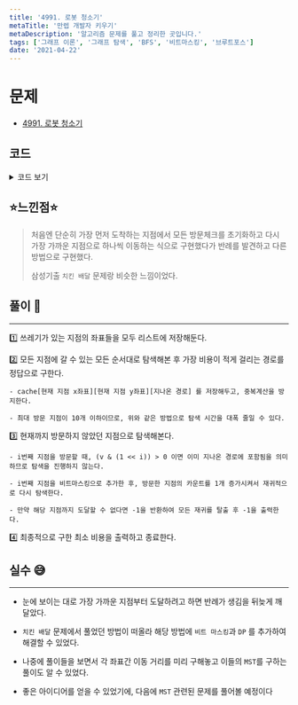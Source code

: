 ```yaml
---
title: '4991. 로봇 청소기'
metaTitle: '만렙 개발자 키우기'
metaDescription: '알고리즘 문제를 풀고 정리한 곳입니다.'
tags: ['그래프 이론', '그래프 탐색', 'BFS', '비트마스킹', '브루트포스']
date: '2021-04-22'
---
```


# 문제
- [4991. 로봇 청소기](https://www.acmicpc.net/problem/4991)

## 코드

<details><summary> 코드 보기 </summary>

``` java
import java.awt.Point;
import java.io.BufferedReader;
import java.io.IOException;
import java.io.InputStreamReader;
import java.util.ArrayList;
import java.util.Arrays;
import java.util.LinkedList;
import java.util.List;
import java.util.Queue;

public class Q4991 {
    static int w, h, x, y, messy;
    static int dx[] = {-1, 0, 1, 0}, dy[] = {0, 1, 0, -1};
    static int cache[][][];
    static char board[][];
    static boolean visited[][];
    static List<Point> dest;
    public static void main(String[] args) throws IOException {
        BufferedReader br = new BufferedReader(new InputStreamReader(System.in));
        while(true) {
            init(br);
            if(w == 0 && h == 0) break;
            System.out.println(solution(x, y, 0, 0));
        }
    }

    private static int solution(int sx, int sy, int v, int cnt) {
        if(cnt == messy) return 0;

        if(cache[sx][sy][v] != -1)
            return cache[sx][sy][v];

        int ret = 987654321;
        cache[sx][sy][v] = ret;

        for (int i = 0; i < messy; i++) {
            if(((1 << i) & v ) > 0)
                continue;

            Point p = dest.get(i);
            int cost = bfs(sx, sy, p.x, p.y);
            int next = solution(p.x, p.y, v | (1 << i), cnt + 1);
            
            /* 해당 지점에 도달할 수 없는 경우 모든 재귀 탈출 */
            if(cost == -1 || next == -1)
                return -1;
            ret = Math.min(ret, cost + next);
        }
        
        /* 쓰레기가 놓인 지점이 존재하지만, 탐색을 진행할 수 없는 경우 = 예외 상황 */
        if(ret == 987654321) return -1;
        return cache[sx][sy][v] = ret;
    }

    private static int bfs(int sx, int sy, int ex, int ey) {
        int count = 0;

        Queue<Point> q = new LinkedList<>();
        q.add(new Point(sx, sy));

        visited = new boolean[h][w];
        visited[sx][sy] = true;
        board[sx][sy] = '.';

        while (!q.isEmpty()) {
            int size = q.size();

            /* 이동한 횟수 증가 */
            count += 1;
            
            for (int i = 0; i < size; i++) {
                Point here = q.poll();

                /* 4가지 방향으로 탐색 시도 */
                for (int d = 0; d < 4; d++) {
                    int nx = here.x + dx[d], ny = here.y + dy[d];
                    if(!isBorder(nx, ny) || visited[nx][ny] || board[nx][ny] == 'x')
                        continue;

                    /* 목적지 도착 */
                    if(nx == ex && ny == ey){
                        x = nx;
                        y = ny;
                        board[nx][ny] = '.';
                        return count;
                    }

                    visited[nx][ny] = true;
                    q.add(new Point(nx, ny));
                }   
            }
        }
        
        /* 목적지에 도달할 수 없는 경우 */
        return -1;
    }

    private static boolean isBorder(int x, int y) {
        return (x >= 0 && x < h && y >= 0 && y < w);
    }

    private static void init(BufferedReader br) throws IOException {
        String[] input = br.readLine().split(" ");
        h = stoi(input[1]);
        w = stoi(input[0]);
        board = new char[h][w];
        cache = new int[h][w][1<<11];
        messy = 0;
        dest = new ArrayList<>();
        for (int i = 0; i < h; i++) {
            board[i] = br.readLine().toCharArray();
            for(int j = 0; j < w; ++j){
                Arrays.fill(cache[i][j], -1);

                if(board[i][j] == '*') {
                    messy += 1;
                    dest.add(new Point(i, j));
                }
                else if(board[i][j] == 'o'){
                    x = i;
                    y = j;
                }
            }
        }
    }

    private static int stoi(String str) {
        return Integer.parseInt(str);
    }
}

/*

5 5
....*
.*.*.
..o..
..*..
.....
8

6 5
.....*
.*..*.
...o..
.*....
......
10

 */
```
</details>

## ⭐️느낀점⭐️
> 처음엔 단순히 가장 먼저 도착하는 지점에서 모든 방문체크를 초기화하고 다시 가장 가까운 지점으로 하나씩 이동하는 식으로 구현했다가 반례를 발견하고 다른 방법으로 구현했다.
> 
> 삼성기출 `치킨 배달` 문제랑 비슷한 느낌이었다.

## 풀이 📣
<hr/>

1️⃣ 쓰레기가 있는 지점의 좌표들을 모두 리스트에 저장해둔다.


2️⃣ 모든 지점에 갈 수 있는 모든 순서대로 탐색해본 후 가장 비용이 적게 걸리는 경로를 정답으로 구한다.

    - cache[현재 지점 x좌표][현재 지점 y좌표][지나온 경로] 를 저장해두고, 중복계산을 방지한다. 

    - 최대 방문 지점이 10개 이하이므로, 위와 같은 방법으로 탐색 시간을 대폭 줄일 수 있다.


3️⃣ 현재까지 방문하지 않았던 지점으로 탐색해본다.

    - i번째 지점을 방문할 때, (v & (1 << i)) > 0 이면 이미 지나온 경로에 포함됨을 의미하므로 탐색을 진행하지 않는다.

    - i번째 지점을 비트마스킹으로 추가한 후, 방문한 지점의 카운트를 1개 증가시켜서 재귀적으로 다시 탐색한다.

    - 만약 해당 지점까지 도달할 수 없다면 -1을 반환하여 모든 재귀를 탈출 후 -1을 출력한다.


4️⃣ 최종적으로 구한 최소 비용을 출력하고 종료한다.


## 실수 😅
<hr/>

- 눈에 보이는 대로 가장 가까운 지점부터 도달하려고 하면 반례가 생김을 뒤늦게 깨달았다.


- `치킨 배달` 문제에서 풀었던 방법이 떠올라 해당 방법에 `비트 마스킹`과 `DP` 를 추가하여 해결할 수 있었다.


- 나중에 풀이들을 보면서 각 좌표간 이동 거리를 미리 구해놓고 이들의 `MST`를 구하는 풀이도 알 수 있었다.


- 좋은 아이디어를 얻을 수 있었기에, 다음에 `MST` 관련된 문제를 풀어볼 예정이다